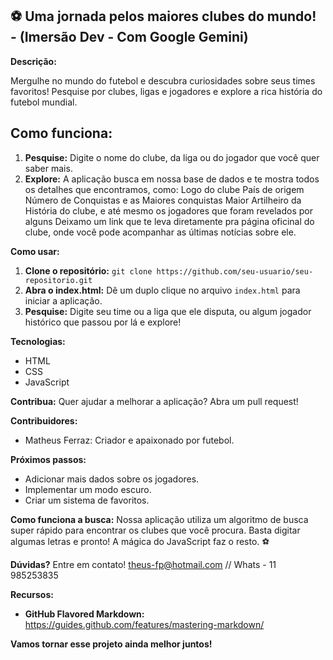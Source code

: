 ## ⚽  Uma jornada pelos maiores clubes do mundo! - (Imersão Dev - Com Google Gemini)

**Descrição:**

Mergulhe no mundo do futebol e descubra curiosidades sobre seus times favoritos! Pesquise por clubes, ligas e jogadores e explore a rica história do futebol mundial.

## Como funciona:

1. **Pesquise:** Digite o nome do clube, da liga ou do jogador que você quer saber mais.
2. **Explore:** A aplicação busca em nossa base de dados e te mostra todos os detalhes que encontramos, como:
Logo do clube
País de origem
Número de Conquistas e as Maiores conquistas
Maior Artilheiro da História do clube, e até mesmo os jogadores que foram revelados por alguns
Deixamo um link que te leva diretamente pra página oficinal do clube, onde você pode acompanhar as últimas notícias sobre ele.


**Como usar:**

1. **Clone o repositório:** `git clone https://github.com/seu-usuario/seu-repositorio.git`
2. **Abra o index.html:** Dê um duplo clique no arquivo `index.html` para iniciar a aplicação.
3. **Pesquise:** Digite seu time ou a liga que ele disputa, ou algum jogador histórico que passou por lá e explore!

**Tecnologias:**
* HTML
* CSS
* JavaScript

**Contribua:**
Quer ajudar a melhorar a aplicação? Abra um pull request!

**Contribuidores:**
* Matheus Ferraz: Criador e apaixonado por futebol.

**Próximos passos:**
* Adicionar mais dados sobre os jogadores.
* Implementar um modo escuro.
* Criar um sistema de favoritos.

**Como funciona a busca:**
Nossa aplicação utiliza um algoritmo de busca super rápido para encontrar os clubes que você procura. Basta digitar algumas letras e pronto! A mágica do JavaScript faz o resto. ⚽️

**Dúvidas?**
Entre em contato!
theus-fp@hotmail.com //
Whats - 11 985253835

**Recursos:**
* **GitHub Flavored Markdown:** https://guides.github.com/features/mastering-markdown/

**Vamos tornar esse projeto ainda melhor juntos!**
